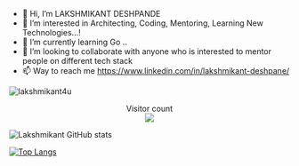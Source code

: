 - 👋 Hi, I’m LAKSHMIKANT DESHPANDE
- 👀 I’m interested in Architecting, Coding, Mentoring, Learning New Technologies...!
- 🌱 I’m currently learning Go ..
- 💞️ I’m looking to collaborate with anyone who is interested to mentor people on different tech stack
- 📫 Way to reach me https://www.linkedin.com/in/lakshmikant-deshpane/

<!---
lakshmikant4u/lakshmikant4u is a ✨ special ✨ repository because its `README.md` (this file) appears on your GitHub profile.
You can click the Preview link to take a look at your changes.
--->

![lakshmikant4u](https://user-images.githubusercontent.com/8243181/204267332-2819b03a-fdad-400f-b721-3457a03df82e.svg)

<p align="center"> 
  Visitor count<br>
  <img src="https://profile-counter.glitch.me/lakshmikant4u/count.svg" />
</p>

![Lakshmikant GitHub stats](https://github-readme-stats.vercel.app/api?username=lakshmikant4u&show_icons=true&theme=tokyonight&count_private=true)

[![Top Langs](https://github-readme-stats.vercel.app/api/top-langs/?username=lakshmikant4u&theme=tokyonight&count_private=true)](https://github.com/lakshmikant4u/github-readme-stats)


